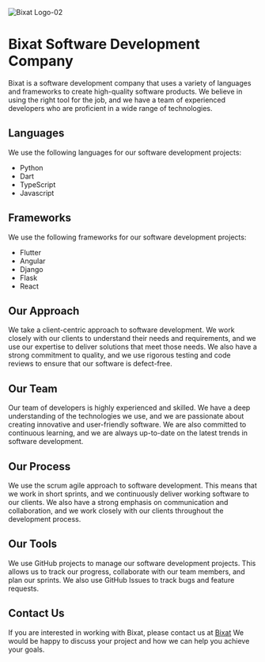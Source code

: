 
![Bixat Logo-02](https://github.com/bixat/.github/assets/69054810/314854b9-8845-44cd-9e1d-94213f1a84db)
# Bixat Software Development Company

Bixat is a software development company that uses a variety of languages and frameworks to create high-quality software products. We believe in using the right tool for the job, and we have a team of experienced developers who are proficient in a wide range of technologies.

## Languages

We use the following languages for our software development projects:

* Python
* Dart
* TypeScript
* Javascript

## Frameworks

We use the following frameworks for our software development projects:

* Flutter
* Angular
* Django
* Flask
* React

## Our Approach

We take a client-centric approach to software development. We work closely with our clients to understand their needs and requirements, and we use our expertise to deliver solutions that meet those needs. We also have a strong commitment to quality, and we use rigorous testing and code reviews to ensure that our software is defect-free.

## Our Team

Our team of developers is highly experienced and skilled. We have a deep understanding of the technologies we use, and we are passionate about creating innovative and user-friendly software. We are also committed to continuous learning, and we are always up-to-date on the latest trends in software development.

## Our Process

We use the scrum agile approach to software development. This means that we work in short sprints, and we continuously deliver working software to our clients. We also have a strong emphasis on communication and collaboration, and we work closely with our clients throughout the development process.

## Our Tools

We use GitHub projects to manage our software development projects. This allows us to track our progress, collaborate with our team members, and plan our sprints. We also use GitHub Issues to track bugs and feature requests.

## Contact Us

If you are interested in working with Bixat, please contact us at [Bixat](ttps://bixat.dev) We would be happy to discuss your project and how we can help you achieve your goals.
